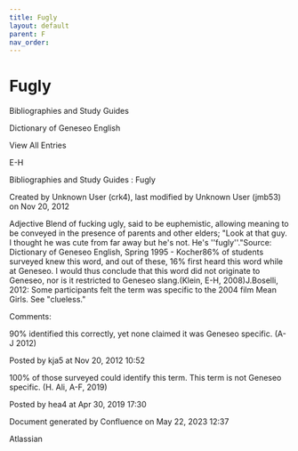 ```yaml
---
title: Fugly
layout: default
parent: F
nav_order:
---
```


# Fugly

Bibliographies and Study Guides

Dictionary of Geneseo English

View All Entries

E-H

Bibliographies and Study Guides : Fugly

Created by  Unknown User (crk4), last modified by  Unknown User (jmb53) on Nov 20, 2012

Adjective Blend of fucking ugly, said to be euphemistic, allowing meaning to be conveyed in the presence of parents and other elders; &quot;Look at that guy. I thought he was cute from far away but he's not. He's ''fugly''.&quot;Source: Dictionary of Geneseo English, Spring 1995 - Kocher86% of students surveyed knew this word, and out of these, 16% first heard this word while at Geneseo. I would thus conclude that this word did not originate to Geneseo, nor is it restricted to Geneseo slang.(Klein, E-H, 2008)J.Boselli, 2012: Some participants felt the term was specific to the 2004 film Mean Girls. See &quot;clueless.&quot;   

Comments:

90% identified this correctly, yet none claimed it was Geneseo specific. (A-J 2012)

Posted by kja5 at Nov 20, 2012 10:52

100% of those surveyed could identify this term. This term is not Geneseo specific. (H. Ali, A-F, 2019)

Posted by hea4 at Apr 30, 2019 17:30

Document generated by Confluence on May 22, 2023 12:37

Atlassian
